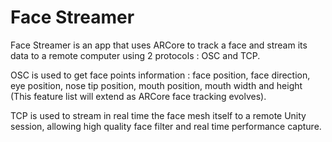 # Face Streamer

Face Streamer is an app that uses ARCore to track a face and stream its data to a remote computer using 2 protocols : OSC and TCP.

OSC is used to get face points information : face position, face direction, eye position, nose tip position, mouth position, mouth width and height (This feature list will extend as ARCore face tracking evolves).

TCP is used to stream in real time the face mesh itself to a remote Unity session, allowing high quality face filter and real time performance capture. 
